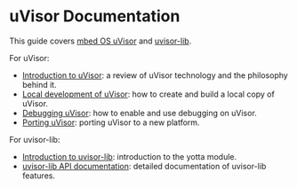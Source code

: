 # uVisor Documentation

This guide covers [mbed OS uVisor](https://github.com/ARMmbed/uvisor) and [uvisor-lib](https://github.com/ARMmbed/uvisor-lib).

For uVisor:

* [Introduction to uVisor](uVisor_intro.md): a review of uVisor technology and the philosophy behind it.
* [Local development of uVisor](Dev_Local.md): how to create and build a local copy of uVisor.
* [Debugging uVisor](Debugging.md): how to enable and use debugging on uVisor.
* [Porting uVisor](Porting.md): porting uVisor to a new platform.

For uvisor-lib:

* [Introduction to uvisor-lib](lib_intro.md): introduction to the yotta module.
* [uvisor-lib API documentation](lib_API.md): detailed documentation of uvisor-lib features.
